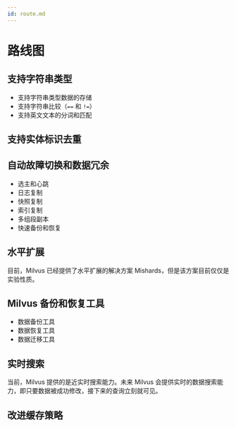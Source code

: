 ```yaml
---
id: route.md
---
```


# 路线图

## 支持字符串类型

- 支持字符串类型数据的存储
- 支持字符串比较（`==` 和 `!=`）
- 支持英文文本的分词和匹配

## 支持实体标识去重

## 自动故障切换和数据冗余

- 选主和心跳
- 日志复制
- 快照复制
- 索引复制
- 多组段副本
- 快速备份和恢复

## 水平扩展

<div class="alert note">
目前，Milvus 已经提供了水平扩展的解决方案 Mishards，但是该方案目前仅仅是实验性质。
</div>

## Milvus 备份和恢复工具

- 数据备份工具
- 数据恢复工具
- 数据迁移工具

## 实时搜索

当前，Milvus 提供的是近实时搜索能力。未来 Milvus 会提供实时的数据搜索能力，即只要数据被成功修改，接下来的查询立刻就可见。

## 改进缓存策略